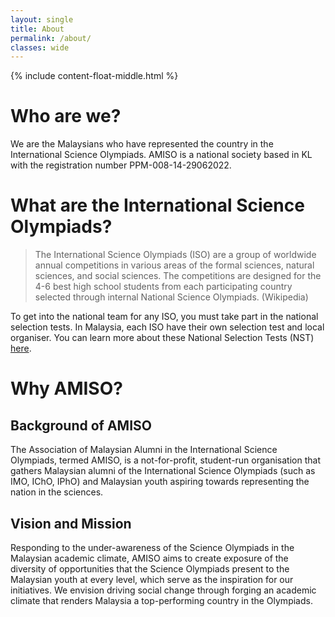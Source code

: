 ```yaml
---
layout: single
title: About
permalink: /about/
classes: wide
---
```


{% include content-float-middle.html %}

# Who are we?

We are the Malaysians who have represented the country in the International Science Olympiads. AMISO is a national society based in KL with the registration number PPM-008-14-29062022.

# What are the International Science Olympiads?

> The International Science Olympiads (ISO) are a group of worldwide annual competitions in various areas of the formal sciences, natural sciences, and social sciences. The competitions are designed for the 4-6 best high school students from each participating country selected through internal National Science Olympiads. (Wikipedia)

To get into the national team for any ISO, you must take part in the national selection tests. In Malaysia, each ISO have their own selection test and local organiser. You can learn more about these National Selection Tests (NST) [here](/olympiads/).

# Why AMISO?

## Background of AMISO
The Association of Malaysian Alumni in the International Science Olympiads, termed AMISO, is a not-for-profit, student-run organisation that gathers Malaysian alumni of the International Science Olympiads (such as IMO, IChO, IPhO) and Malaysian youth aspiring towards representing the nation in the sciences.

## Vision and Mission
Responding to the under-awareness of the Science Olympiads in the Malaysian academic climate, AMISO aims to create exposure of the diversity of opportunities that the Science Olympiads present to the Malaysian youth at every level, which serve as the inspiration for our initiatives. We envision driving social change through forging an academic climate that renders Malaysia a top-performing country in the Olympiads.


